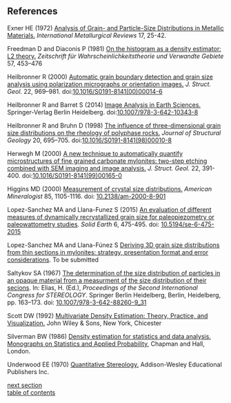 References
-------------

Exner HE (1972) [Analysis of Grain- and Particle-Size Distributions in Metallic Materials.](http://www.maneyonline.com/doi/citedby/10.1179/imtlr.1972.17.1.25) *International Metallurgical Reviews* 17, 25-42.

Freedman D and Diaconis P (1981) [On the histogram as a density estimator: L2 theory.](http://link.springer.com/article/10.1007%2FBF01025868?LI=true) 
*Zeitschrift für Wahrscheinlichkeitstheorie und Verwandte Gebiete* 57, 453–476

Heilbronner R (2000) [Automatic grain boundary detection and grain size analysis using polarization micrographs or orientation images.](http://www.sciencedirect.com/science/article/pii/S0191814100000146) *J. Struct. Geol.* 22, 969–981. doi:[10.1016/S0191-8141(00)00014-6](http://dx.doi.org/10.1016/S0191-8141(00)00014-6)

Heilbronner R and Barret S (2014) [Image Analysis in Earth Sciences.](http://link.springer.com/book/10.1007%2F978-3-642-10343-8) Springer-Verlag Berlin Heidelberg. doi:[10.1007/978-3-642-10343-8](http://dx.doi.org/10.1007/978-3-642-10343-8)

Heilbronner R and Bruhn D (1998) [The influence of three-dimensional grain size distributions on the rheology of polyphase rocks.](http://www.sciencedirect.com/science/article/pii/S0191814198000108) *Journal of Structural Geology* 20, 695–705. doi:[10.1016/S0191-8141(98)00010-8](http://www.sciencedirect.com/science/article/pii/S0191814198000108)

Herwegh M (2000) [A new technique to automatically quantify microstructures of fine grained carbonate mylonites: two-step etching combined with SEM imaging and image analysis.](http://www.sciencedirect.com/science/article/pii/S0191814199001650) *J. Struct. Geol.* 22, 391-400. doi:[10.1016/S0191-8141(99)00165-0](http://www.sciencedirect.com/science/article/pii/S0191814199001650)

Higgins MD (2000) [Measurement of crystal size distributions.](http://ammin.geoscienceworld.org/content/85/9/1105.short) *American Mineralogist* 85, 1105-1116. doi: [10.2138/am-2000-8-901](http://dx.doi.org/10.2138/am-2000-8-901)

Lopez-Sanchez MA and Llana-Funez S (2015) [An evaluation of different measures of dynamically recrystallized grain size for paleopiezometry or paleowattometry studies](http://bit.ly/1ND45Sw). *Solid Earth* 6, 475-495. doi: [10.5194/se-6-475-2015](http://dx.doi.org/10.5194/se-6-475-2015)

Lopez-Sanchez MA and Llana-Fúnez S [Deriving 3D grain size distributions from thin sections in mylonites: strategy, presentation format and error considerations](). To be submitted

Saltykov SA (1967) [The determination of the size distribution of particles in an opaque material from a measurment of the size distribution of their secions](http://link.springer.com/chapter/10.1007%2F978-3-642-88260-9_31). In: Elias, H. (Ed.), *Proceedings of the Second International Congress for STEREOLOGY*. Springer Berlin Heidelberg, Berlin, Heidelberg, pp. 163–173. doi: [10.1007/978-3-642-88260-9_31](http://dx.doi.org/10.1007/978-3-642-88260-9_31)

Scott DW (1992) [Multivariate Density Estimation: Theory, Practice, and Visualization.](http://eu.wiley.com/WileyCDA/WileyTitle/productCd-0471547700.html) John Wiley & Sons, New York, Chicester

Silverman BW (1986) [Density estimation for statistics and data analysis. Monographs on Statistics and Applied Probability](http://ned.ipac.caltech.edu/level5/March02/Silverman/Silver_contents.html), Chapman and Hall, London.

Underwood EE (1970) [Quantitative Stereology.]() Addison-Wesley Educational Publishers Inc.

[next section](https://github.com/marcoalopez/GrainSizeTools/blob/master/DOCS/FAQ.md)  
[table of contents](https://github.com/marcoalopez/GrainSizeTools/blob/master/DOCS/tableOfContents.md)
